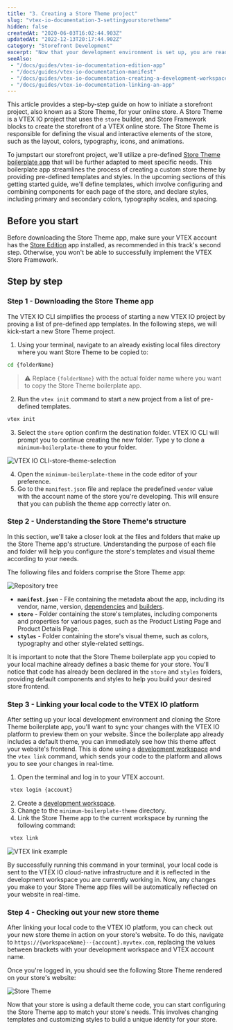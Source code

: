 ```yaml
---
title: "3. Creating a Store Theme project"
slug: "vtex-io-documentation-3-settingyourstoretheme"
hidden: false
createdAt: "2020-06-03T16:02:44.903Z"
updatedAt: "2022-12-13T20:17:44.902Z"
category: "Storefront Development"
excerpt: "Now that your development environment is set up, you are ready to dive in and create your very first Store Framework storefront."
seeAlso:
 - "/docs/guides/vtex-io-documentation-edition-app"
 - "/docs/guides/vtex-io-documentation-manifest"
 - "/docs/guides/vtex-io-documentation-creating-a-development-workspace"
 - "/docs/guides/vtex-io-documentation-linking-an-app"
---
```


This article provides a step-by-step guide on how to initiate a storefront project, also known as a Store Theme, for your online store. A Store Theme is a VTEX IO project that uses the `store` builder, and Store Framework blocks to create the storefront of a VTEX online store. The Store Theme is responsible for defining the visual and interactive elements of the store, such as the layout, colors, typography, icons, and animations.

To jumpstart our storefront project, we'll utilize a pre-defined [Store Theme boilerplate app](https://github.com/vtex-apps/store-theme) that will be further adapted to meet specific needs. This boilerplate app streamlines the process of creating a custom store theme by providing pre-defined templates and styles. In the upcoming sections of this getting started guide, we'll define templates, which involve configuring and combining components for each page of the store, and declare styles, including primary and secondary colors, typography scales, and spacing.

## Before you start

Before downloading the Store Theme app, make sure your VTEX account has the [Store Edition](https://developers.vtex.com/docs/guides/vtex-io-documentation-edition-app) app installed, as recommended in this track's second step. Otherwise, you won't be able to successfully implement the VTEX Store Framework.

## Step by step

### Step 1 - Downloading the Store Theme app

The VTEX IO CLI simplifies the process of starting a new VTEX IO project by proving a list of pre-defined app templates. In the following steps, we will kick-start a new Store Theme project.

1. Using your terminal, navigate to an already existing local files directory where you want Store Theme to be copied to:

 ```sh
 cd {folderName}
 ```

 > ⚠️ Replace `{folderName}` with the actual folder name where you want to copy the Store Theme boilerplate app.

2. Run the `vtex init` command to start a new project from a list of pre-defined templates.

 ```sh
 vtex init
 ```

3. Select the `store` option confirm the destination folder. VTEX IO CLI will prompt you to continue creating the new folder. Type y to clone a `minimum-boilerplate-theme` to your folder.

 ![VTEX IO CLI-store-theme-selection](https://cdn.jsdelivr.net/gh/vtexdocs/dev-portal-content@main/images/vtex-io-documentation-3-settingyourstoretheme-0.png)

4. Open the `minimum-boilerplate-theme` in the code editor of your preference.
5. Go to the `manifest.json` file and replace the predefined `vendor`  value with the account name of the store you're developing. This will ensure that you can publish the theme app correctly later on.

### Step 2 - Understanding the Store Theme's structure

In this section, we'll take a closer look at the files and folders that make up the Store Theme app's structure. Understanding the purpose of each file and folder will help you configure the store's templates and visual theme according to your needs.

The following files and folders comprise the Store Theme app:

![Repository tree](https://cdn.jsdelivr.net/gh/vtexdocs/dev-portal-content@main/images/vtex-io-documentation-3-settingyourstoretheme-1.png)

- **`manifest.json`** - File containing the metadata about the app, including its vendor, name, version, [dependencies](https://developers.vtex.com/docs/guides/vtex-io-documentation-dependencies/) and [builders](https://developers.vtex.com/docs/guides/vtex-io-documentation-builders/).
- **`store`** - Folder containing the store's templates, including components and properties for various pages, such as the Product Listing Page and Product Details Page.
- **`styles`** - Folder containing the store's visual theme, such as colors, typography and other style-related settings.

It is important to note that the Store Theme boilerplate app you copied to your local machine already defines a basic theme for your store. You'll notice that code has already been declared in the `store` and `styles` folders, providing default components and styles to help you build your desired store frontend.

### Step 3 - Linking your local code to the VTEX IO platform

After setting up your local development environment and cloning the Store Theme boilerplate app, you'll want to sync your changes with the VTEX IO platform to preview them on your website. Since the boilerplate app already includes a default theme, you can immediately see how this theme affect your website's frontend. This is done using a [development workspace](https://developers.vtex.com/docs/guides/vtex-io-documentation-creating-a-development-workspace) and the `vtex link` command, which sends your code to the platform and allows you to see your changes in real-time.

1. Open the terminal and log in to your VTEX account.
```sh
 vtex login {account}
```

2. Create a [development workspace](https://developers.vtex.com/docs/guides/vtex-io-documentation-creating-a-development-workspace).
3. Change to the `minimum-boilerplate-theme` directory.
4. Link the Store Theme app to the current workspace by running the following command:

 ```sh
  vtex link
 ```

 ![VTEX link example](https://cdn.jsdelivr.net/gh/vtexdocs/dev-portal-content@main/images/vtex-io-documentation-3-settingyourstoretheme-2.png)

By successfully running this command in your terminal, your local code is sent to the VTEX IO cloud-native infrastructure and it is reflected in the development workspace you are currently working in. Now, any changes you make to your Store Theme app files will be automatically reflected on your website in real-time.

### Step 4 - Checking out your new store theme

After linking your local code to the VTEX IO platform, you can check out your new store theme in action on your store's website. To do this, navigate to `https://{workspaceName}--{account}.myvtex.com`, replacing the values between brackets with your development workspace and VTEX account name.

Once you're logged in, you should see the following Store Theme rendered on your store's website:

![Store Theme](https://cdn.jsdelivr.net/gh/vtexdocs/dev-portal-content@main/images/vtex-io-documentation-3-settingyourstoretheme-3.png)

Now that your store is using a default theme code, you can start configuring the Store Theme app to match your store's needs. This involves changing templates and customizing styles to build a unique identity for your store.
